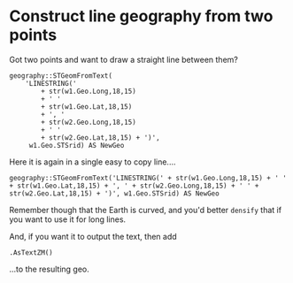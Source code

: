# Construct line geography from two points

Got two points and want to draw a straight line between them?

    geography::STGeomFromText(
        'LINESTRING(' 
            + str(w1.Geo.Long,18,15) 
            + ' ' 
            + str(w1.Geo.Lat,18,15) 
            + ', ' 
            + str(w2.Geo.Long,18,15) 
            + ' ' 
            + str(w2.Geo.Lat,18,15) + ')', 
         w1.Geo.STSrid) AS NewGeo


     
Here it is again in a single easy to copy line....


    geography::STGeomFromText('LINESTRING(' + str(w1.Geo.Long,18,15) + ' ' + str(w1.Geo.Lat,18,15) + ', ' + str(w2.Geo.Long,18,15) + ' ' + str(w2.Geo.Lat,18,15) + ')', w1.Geo.STSrid) AS NewGeo


Remember though that the Earth is curved, and you'd better `densify` that if you want to use it for long lines.

And, if you want it to output the text, then add

    .AsTextZM()

...to the resulting geo.


